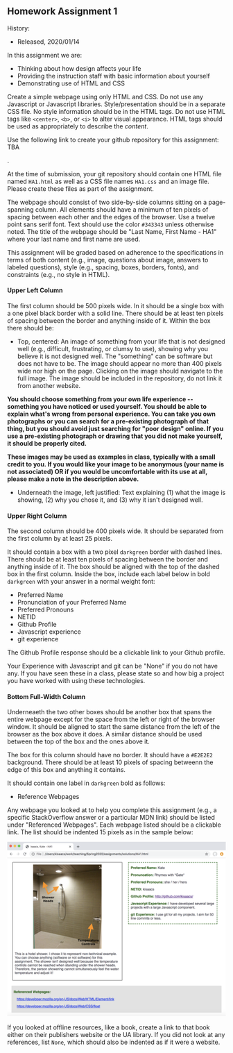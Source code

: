 ## Homework Assignment 1

History:

- Released, 2020/01/14

In this assignment we are:

- Thinking about how design affects your life
- Providing the instruction staff with basic information about yourself
- Demonstrating use of HTML and CSS

Create a simple webpage using only HTML and CSS. Do not use any Javascript or
Javascript libraries. Style/presentation should be in a separate CSS file. No
style information should be in the HTML tags. Do not use HTML tags like
`<center>`, `<b>`, or `<i>` to alter visual appearance. HTML tags should be
used as appropriately to describe the *content*.

Use the following link to create your github repository for this assignment:
TBA
<!-- [https://classroom.github.com/a/xJxUP7vR](https://classroom.github.com/a/xJxUP7vR) -->.
At the time of submission, your git repository should contain one HTML file
named `HA1.html` as well as a CSS file names `HA1.css` and an image file.
Please create these files as part of the assignment.

The webpage should consist of two side-by-side columns sitting on a
page-spanning column. All elements should have a minimum of ten pixels of
spacing between each other and the edges of the browser. Use a twelve point
sans serif font. Text should use the color `#343343` unless otherwise noted.
The title of the webpage should be "Last Name, First Name - HA1" where your
last name and first name are used.

This assignment will be graded based on adherence to the specifications in
terms of both content (e.g., image, questions about image, answers to labeled
questions), style (e.g., spacing, boxes, borders, fonts), and constraints
(e.g., no style in HTML).

#### Upper Left Column

The first column should be 500 pixels wide. In it should be a single box with
a one pixel black border with a solid line. There should be at least ten
pixels of spacing between the border and anything inside of it. Within the box
there should be:

- Top, centered: An image of something from your life that is not designed
  well (e.g., difficult, frustrating, or clumsy to use), showing why you
believe it is not designed well. The "something" can be software but does not
have to be. The image should appear no more than 400 pixels wide nor high on
the page.  Clicking on the image should navigate to the full image. The image
should be included in the repository, do not link it from another website.

**You should choose something from your own life experience -- something you
have noticed or used yourself. You should be able to explain what's wrong from
personal experience. You can take you own photographs or you can search for a
pre-existing photograph of that thing, but you should avoid just searching for
"poor design" online. If you use a pre-existing photograph or drawing that you
did not make yourself, it should be properly cited.**

**These images may be used as examples in class, typically with a small credit
to you. If you would like your image to be anonymous (your name is not
associated) OR if you would be uncomfortable with its use at all, please make
a note in the description above.**

- Underneath the image, left justified: Text explaining (1) what the image is
  showing, (2) why you chose it, and (3) why it isn't designed well.

#### Upper Right Column

The second column should be 400 pixels wide. It should be separated from
the first column by at least 25 pixels. 

It should contain a box with a two pixel `darkgreen` border with dashed lines.
There should be at least ten pixels of spacing between the border and anything
inside of it. The box should be aligned with the top of the dashed box in the
first column. Inside the box, include each label below in bold `darkgreen` with
your answer in a normal weight font:

- Preferred Name
- Pronunciation of your Preferred Name
- Preferred Pronouns
- NETID
- Github Profile
- Javascript experience
- git experience

The Github Profile response should be a clickable link to your Github profile.

Your Experience with Javascript and git can be "None" if you do not have any.
If you have seen these in a class, please state so and how big a project you
have worked with using these technologies.

#### Bottom Full-Width Column

Underneaeth the two other boxes should be another box that spans the entire
webpage except for the space from the left or right of the browser window. It
should be aligned to start the same distance from the left of the browser as
the box above it does. A similar distance should be used between the top of
the box and the ones above it.

The box for this column should have no border. It should have a `#E2E2E2`
background. There should be at least 10 pixels of spacing betweenn the edge of
this box and anything it contains. 

It should contain one label in `darkgreen` bold as follows:

- Reference Webpages

Any webpage you looked at to help you complete this assignment (e.g., a
specific StackOverflow answer or a particular MDN link) should be listed under
"Referenced Webpages". Each webpage listed should be a clickable link. The
list should be indented 15 pixels as in the sample below:

![](images/HA1.png)

If you looked at offline resources, like a book, create a link to that book
either on their publishers website or the UA library.  If you did not look at
any references, list `None`, which should also be indented as if it were a
website. 

